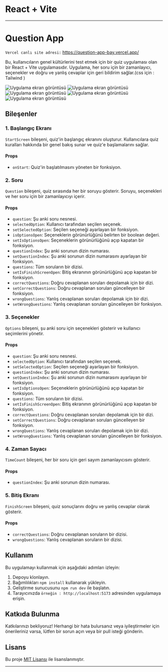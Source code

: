 # React + Vite

---

# Question App

`Vercel canlı site adresi:` https://question-app-bay.vercel.app/

Bu, kullanıcıların genel kültürlerini test etmek için bir quiz uygulaması olan bir React + Vite uygulamasıdır. Uygulama, her soru için bir zamanlayıcı, seçenekler ve doğru ve yanlış cevaplar için geri bildirim sağlar.(css için : Tailwind )

![Uygulama ekran görüntüsü](public/app-pictures/1.png)
![Uygulama ekran görüntüsü](public/app-pictures/2.png)
![Uygulama ekran görüntüsü](public/app-pictures/3.png)
![Uygulama ekran görüntüsü](public/app-pictures/4.png)
![Uygulama ekran görüntüsü](public/app-pictures/5.png)

## Bileşenler

### 1. Başlangıç Ekranı

`StartScreen` bileşeni, quiz'in başlangıç ekranını oluşturur. Kullanıcılara quiz kuralları hakkında bir genel bakış sunar ve quiz'e başlamalarını sağlar.

#### Props

- `onStart`: Quiz'in başlatılmasını yöneten bir fonksiyon.

### 2. Soru

`Question` bileşeni, quiz sırasında her bir soruyu gösterir. Soruyu, seçenekleri ve her soru için bir zamanlayıcıyı içerir.

#### Props

- `question`: Şu anki soru nesnesi.
- `selectedOption`: Kullanıcı tarafından seçilen seçenek.
- `setSelectedOption`: Seçilen seçeneği ayarlayan bir fonksiyon.
- `isOptionsOpen`: Seçeneklerin görünürlüğünü belirten bir boolean değeri.
- `setIsOptionsOpen`: Seçeneklerin görünürlüğünü açıp kapatan bir fonksiyon.
- `questionIndex`: Şu anki sorunun dizin numarası.
- `setQuestionIndex`: Şu anki sorunun dizin numarasını ayarlayan bir fonksiyon.
- `questions`: Tüm soruların bir dizisi.
- `setIsFinishScreenOpen`: Bitiş ekranının görünürlüğünü açıp kapatan bir fonksiyon.
- `correctQuestions`: Doğru cevaplanan soruları depolamak için bir dizi.
- `setCorrectQuestions`: Doğru cevaplanan soruları güncelleyen bir fonksiyon.
- `wrongQuestions`: Yanlış cevaplanan soruları depolamak için bir dizi.
- `setWrongQuestions`: Yanlış cevaplanan soruları güncelleyen bir fonksiyon.

### 3. Seçenekler

`Options` bileşeni, şu anki soru için seçenekleri gösterir ve kullanıcı seçimlerini yönetir.

#### Props

- `question`: Şu anki soru nesnesi.
- `selectedOption`: Kullanıcı tarafından seçilen seçenek.
- `setSelectedOption`: Seçilen seçeneği ayarlayan bir fonksiyon.
- `questionIndex`: Şu anki sorunun dizin numarası.
- `setQuestionIndex`: Şu anki sorunun dizin numarasını ayarlayan bir fonksiyon.
- `setIsOptionsOpen`: Seçeneklerin görünürlüğünü açıp kapatan bir fonksiyon.
- `questions`: Tüm soruların bir dizisi.
- `setIsFinishScreenOpen`: Bitiş ekranının görünürlüğünü açıp kapatan bir fonksiyon.
- `correctQuestions`: Doğru cevaplanan soruları depolamak için bir dizi.
- `setCorrectQuestions`: Doğru cevaplanan soruları güncelleyen bir fonksiyon.
- `wrongQuestions`: Yanlış cevaplanan soruları depolamak için bir dizi.
- `setWrongQuestions`: Yanlış cevaplanan soruları güncelleyen bir fonksiyon.

### 4. Zaman Sayacı

`TimeCount` bileşeni, her bir soru için geri sayım zamanlayıcısını gösterir.

#### Props

- `questionIndex`: Şu anki sorunun dizin numarası.

### 5. Bitiş Ekranı

`FinishScreen` bileşeni, quiz sonuçlarını doğru ve yanlış cevaplar olarak gösterir.

#### Props

- `correctQuestions`: Doğru cevaplanan soruların bir dizisi.
- `wrongQuestions`: Yanlış cevaplanan soruların bir dizisi.

## Kullanım

Bu uygulamayı kullanmak için aşağıdaki adımları izleyin:

1. Depoyu klonlayın.
2. Bağımlılıkları `npm install` kullanarak yükleyin.
3. Geliştirme sunucusunu `npm run dev` ile başlatın.
4. Tarayıcınızda `örneğin : http://localhost:5173` adresinden uygulamaya erişin.

## Katkıda Bulunma

Katkılarınızı bekliyoruz! Herhangi bir hata bulursanız veya iyileştirmeler için önerileriniz varsa, lütfen bir sorun açın veya bir pull isteği gönderin.

## Lisans

Bu proje [MIT Lisansı](LICENSE) ile lisanslanmıştır.

---
